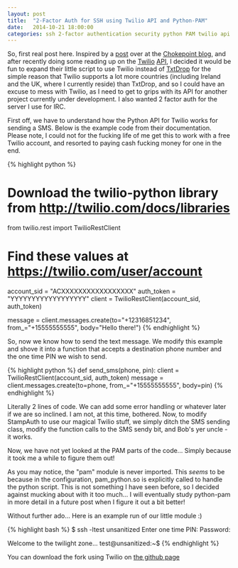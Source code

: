 ```yaml
---
layout: post
title:  "2-Factor Auth for SSH using Twilio API and Python-PAM"
date:   2014-10-21 18:00:00
categories: ssh 2-factor authentication security python PAM twilio api SMS
---
```

So, first real post here. Inspired by a [post][chokepoint-post] over at the [Chokepoint blog][chokepoint-main], and after recently doing some reading up on the [Twilio][twilio-main] [API][twilio-api], I decided it would be fun to expand their little script to use Twilio instead of [TxtDrop][txtdrop] for the simple reason that Twilio supports a lot more countries (including Ireland and the UK, where I currently reside) than TxtDrop, and so I could have an excuse to mess with Twilio, as I need to get to grips with its API for another project currently under development. I also wanted 2 factor auth for the server I use for IRC.

First off, we have to understand how the Python API for Twilio works for sending a SMS. Below is the example code from their documentation. Please note, I could not for the fucking life of me get this to work with a free Twilio account, and resorted to paying cash fucking money for one in the end.

{% highlight python %}
# Download the twilio-python library from http://twilio.com/docs/libraries
from twilio.rest import TwilioRestClient
 
# Find these values at https://twilio.com/user/account
account_sid = "ACXXXXXXXXXXXXXXXXX"
auth_token = "YYYYYYYYYYYYYYYYYY"
client = TwilioRestClient(account_sid, auth_token)
 
message = client.messages.create(to="+12316851234", from_="+15555555555",
                                     body="Hello there!")
{% endhighlight %}

So, now we know how to send the text message. We modify this example and shove it into a function that accepts a destination phone number and the one time PIN we wish to send.

{% highlight python %}
def send_sms(phone, pin):
    client = TwilioRestClient(account_sid, auth_token)
    message = client.messages.create(to=phone, from_="+15555555555", body=pin)
{% endhighlight %}

Literally 2 lines of code. We can add some error handling or whatever later if we are so inclined. I am not, at this time, bothered. Now, to modify StampAuth to use our magical Twilio stuff, we simply ditch the SMS sending class, modify the function calls to the SMS sendy bit, and Bob's yer uncle - it works.

Now, we have not yet looked at the PAM parts of the code... Simply because it took me a while to figure them out!

As you may notice, the "pam" module is never imported. This *seems* to be because in the configuration, pam_python.so is explicitly called to handle the python script. This is not something I have seen before, so I decided against mucking about with it too much... I will eventually study python-pam in more detail in a future post when I figure it out a bit better!

Without further ado... Here is an example run of our little module :)

{% highlight bash %}
$ ssh -ltest unsanitized
Enter one time PIN: 
Password:

Welcome to the twilight zone...
test@unsanitized:~$
{% endhighlight %}

You can download the fork using Twilio on [the github page][twili-pam]

[chokepoint-main]: http://www.chokepoint.net/
[chokepoint-post]: http://www.chokepoint.net/2013/12/simple-ssh-2-factor-pam-python-module.html
[twilio-main]: https://www.twilio.com
[twilio-api]: https://www.twilio.com/docs/python/install
[txtdrop]: http://www.txtdrop.com
[twili-pam]: https://github.com/0x27/twilightpam
[github-0x27]: https://github.com/0x27

